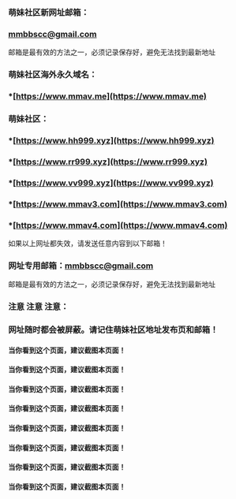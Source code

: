 ### 萌妹社区新网址邮箱：
### mmbbscc@gmail.com
邮箱是最有效的方法之一，必须记录保存好，避免无法找到最新地址

### 萌妹社区海外永久域名：
### *[https://www.mmav.me](https://www.mmav.me)  

### 萌妹社区：
### *[https://www.hh999.xyz](https://www.hh999.xyz) 
### *[https://www.rr999.xyz](https://www.rr999.xyz)
### *[https://www.vv999.xyz](https://www.vv999.xyz)
### *[https://www.mmav3.com](https://www.mmav3.com)  
### *[https://www.mmav4.com](https://www.mmav4.com)  
如果以上网址都失效，请发送任意内容到以下邮箱！

### 网址专用邮箱：mmbbscc@gmail.com

邮箱是最有效的方法之一，必须记录保存好，避免无法找到最新地址

### 注意 注意 注意：
### 网址随时都会被屏蔽。请记住萌妹社区地址发布页和邮箱！
#### 当你看到这个页面，建议截图本页面！ 
#### 当你看到这个页面，建议截图本页面！ 
#### 当你看到这个页面，建议截图本页面！ 
#### 当你看到这个页面，建议截图本页面！ 
#### 当你看到这个页面，建议截图本页面！ 
#### 当你看到这个页面，建议截图本页面！ 
#### 当你看到这个页面，建议截图本页面！ 
#### 当你看到这个页面，建议截图本页面！ 
